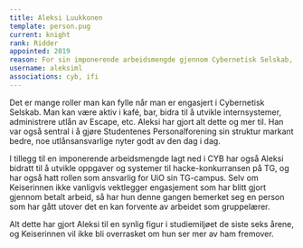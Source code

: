 ```yaml
---
title: Aleksi Luukkonen
template: person.pug
current: knight
rank: Ridder
appointed: 2019
reason: For sin imponerende arbeidsmengde gjennom Cybernetisk Selskab, UiO sin TG-campus og som gruppelærer på Ifi tildeles tittelen Ridder av Hennes Majestet Keiserpingvinen den Fornemmes orden til Aleksi Luukkonen.
username: aleksiml
associations: cyb, ifi
---
```


Det er mange roller man kan fylle når man er engasjert i Cybernetisk Selskab. Man kan være aktiv i kafé, bar, bidra til å utvikle internsystemer, administrere utlån av Escape, etc. Aleksi har gjort alt dette og mer til. Han var også sentral i å gjøre Studentenes Personalforening sin struktur markant bedre, noe utlånsansvarlige nyter godt av den dag i dag.

I tillegg til en imponerende arbeidsmengde lagt ned i CYB har også Aleksi bidratt til å utvikle oppgaver og systemer til hacke-konkurransen på TG, og har også hatt rollen som ansvarlig for UiO sin TG-campus. Selv om Keiserinnen ikke vanligvis vektlegger engasjement som har blitt gjort gjennom betalt arbeid, så har hun denne gangen bemerket seg en person som har gått utover det en kan forvente av arbeidet som gruppelærer.

Alt dette har gjort Aleksi til en synlig figur i studiemiljøet de siste seks årene, og Keiserinnen vil ikke bli overrasket om hun ser mer av ham fremover.
